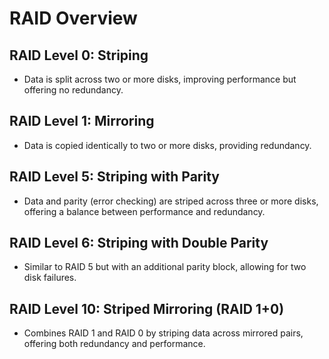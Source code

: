 # RAID Overview

## RAID Level 0: Striping
- Data is split across two or more disks, improving performance but offering no redundancy.

## RAID Level 1: Mirroring
- Data is copied identically to two or more disks, providing redundancy.

## RAID Level 5: Striping with Parity
- Data and parity (error checking) are striped across three or more disks, offering a balance between performance and redundancy.

## RAID Level 6: Striping with Double Parity
- Similar to RAID 5 but with an additional parity block, allowing for two disk failures.

## RAID Level 10: Striped Mirroring (RAID 1+0)
- Combines RAID 1 and RAID 0 by striping data across mirrored pairs, offering both redundancy and performance.
